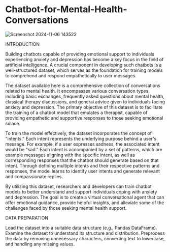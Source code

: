# Chatbot-for-Mental-Health-Conversations

![Screenshot 2024-11-06 143522](https://github.com/user-attachments/assets/52c0c58d-34ad-4c1f-a3a9-2e7e687dc38c)

INTRODUCTION

Building chatbots capable of providing emotional support to individuals experiencing anxiety and depression has become a key focus in the field of artificial intelligence. A crucial component in developing such chatbots is a well-structured dataset, which serves as the foundation for training models to comprehend and respond empathetically to user messages.

The dataset available here is a comprehensive collection of conversations related to mental health. It encompasses various conversation types, including basic exchanges, frequently asked questions about mental health, classical therapy discussions, and general advice given to individuals facing anxiety and depression. The primary objective of this dataset is to facilitate the training of a chatbot model that emulates a therapist, capable of providing empathetic and supportive responses to those seeking emotional solace.

To train the model effectively, the dataset incorporates the concept of "intents." Each intent represents the underlying purpose behind a user's message. For example, if a user expresses sadness, the associated intent would be "sad." Each intent is accompanied by a set of patterns, which are example messages aligning with the specific intent, as well as corresponding responses that the chatbot should generate based on that intent. Through defining multiple intents and their respective patterns and responses, the model learns to identify user intents and generate relevant and compassionate replies.

By utilizing this dataset, researchers and developers can train chatbot models to better understand and support individuals coping with anxiety and depression. The goal is to create a virtual conversational agent that can offer emotional guidance, provide helpful insights, and alleviate some of the challenges faced by those seeking mental health support.

DATA PREPARATION

Load the dataset into a suitable data structure (e.g., Pandas DataFrame).
Examine the dataset to understand its structure and distribution.
Preprocess the data by removing unnecessary characters, converting text to lowercase, and handling any missing values.
